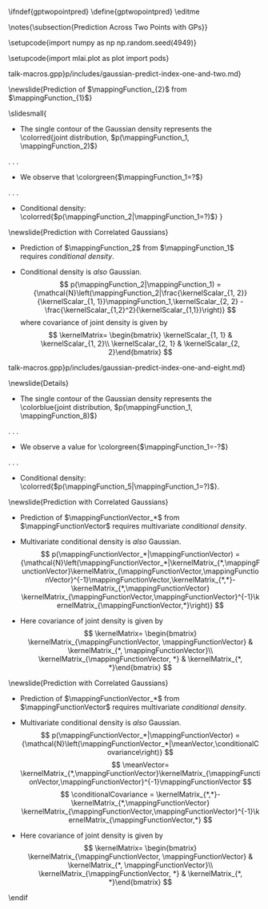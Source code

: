 \ifndef{gptwopointpred}
\define{gptwopointpred}
\editme

\notes{\subsection{Prediction Across Two Points with GPs}}

\setupcode{import numpy as np
np.random.seed(4949)}

\setupcode{import mlai.plot as plot
import pods}

talk-macros.gpp}p/includes/gaussian-predict-index-one-and-two.md}

\newslide{Prediction of $\mappingFunction_{2}$ from $\mappingFunction_{1}$}

\slidesmall{
* The single contour of the Gaussian density represents the \colorred{joint distribution, $p(\mappingFunction_1, \mappingFunction_2)$}

. . .

* We observe that \colorgreen{$\mappingFunction_1=?$}

. . .

* Conditional density: \colorred{$p(\mappingFunction_2|\mappingFunction_1=?)$}
}
	
\newslide{Prediction with Correlated Gaussians}

* Prediction of $\mappingFunction_2$ from $\mappingFunction_1$ requires *conditional density*.

* Conditional density is *also* Gaussian.
  $$
  p(\mappingFunction_2|\mappingFunction_1) = {\mathcal{N}\left(\mappingFunction_2|\frac{\kernelScalar_{1, 2}}{\kernelScalar_{1, 1}}\mappingFunction_1,\kernelScalar_{2, 2} - \frac{\kernelScalar_{1,2}^2}{\kernelScalar_{1,1}}\right)}
  $$
  where covariance of joint density is given by
  $$
  \kernelMatrix= \begin{bmatrix} \kernelScalar_{1, 1} & \kernelScalar_{1, 2}\\ \kernelScalar_{2, 1} & \kernelScalar_{2, 2}\end{bmatrix}
  $$

talk-macros.gpp}p/includes/gaussian-predict-index-one-and-eight.md}

\newslide{Details}

* The single contour of the Gaussian density represents the \colorblue{joint distribution, $p(\mappingFunction_1, \mappingFunction_8)$}

. . .

* We observe a value for \colorgreen{$\mappingFunction_1=-?$}

. . .
	
* Conditional density: \colorred{$p(\mappingFunction_5|\mappingFunction_1=?)$}.

\newslide{Prediction with Correlated Gaussians}

* Prediction of $\mappingFunctionVector_*$ from $\mappingFunctionVector$ requires
    multivariate *conditional density*.

* Multivariate conditional density is *also* Gaussian. 
  <large>
  $$
  p(\mappingFunctionVector_*|\mappingFunctionVector) = {\mathcal{N}\left(\mappingFunctionVector_*|\kernelMatrix_{*,\mappingFunctionVector}\kernelMatrix_{\mappingFunctionVector,\mappingFunctionVector}^{-1}\mappingFunctionVector,\kernelMatrix_{*,*}-\kernelMatrix_{*,\mappingFunctionVector} \kernelMatrix_{\mappingFunctionVector,\mappingFunctionVector}^{-1}\kernelMatrix_{\mappingFunctionVector,*}\right)}
  $$
  </large>

* Here covariance of joint density is given by
  $$
  \kernelMatrix= \begin{bmatrix} \kernelMatrix_{\mappingFunctionVector, \mappingFunctionVector} & \kernelMatrix_{*, \mappingFunctionVector}\\ \kernelMatrix_{\mappingFunctionVector, *} & \kernelMatrix_{*, *}\end{bmatrix}
  $$

\newslide{Prediction with Correlated Gaussians}

* Prediction of $\mappingFunctionVector_*$ from $\mappingFunctionVector$ requires multivariate *conditional density*.

* Multivariate conditional density is *also* Gaussian. 
  <large>
  $$
  p(\mappingFunctionVector_*|\mappingFunctionVector) = {\mathcal{N}\left(\mappingFunctionVector_*|\meanVector,\conditionalCovariance\right)}
  $$
  $$
  \meanVector= \kernelMatrix_{*,\mappingFunctionVector}\kernelMatrix_{\mappingFunctionVector,\mappingFunctionVector}^{-1}\mappingFunctionVector
  $$
  $$
  \conditionalCovariance = \kernelMatrix_{*,*}-\kernelMatrix_{*,\mappingFunctionVector} \kernelMatrix_{\mappingFunctionVector,\mappingFunctionVector}^{-1}\kernelMatrix_{\mappingFunctionVector,*}
  $$
  </large>

* Here covariance of joint density is given by
  $$
  \kernelMatrix= \begin{bmatrix} \kernelMatrix_{\mappingFunctionVector, \mappingFunctionVector} & \kernelMatrix_{*, \mappingFunctionVector}\\ \kernelMatrix_{\mappingFunctionVector, *} & \kernelMatrix_{*, *}\end{bmatrix}
  $$

\endif
